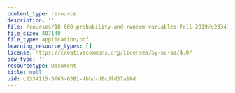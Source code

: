 ```yaml
---
content_type: resource
description: ''
file: /courses/18-600-probability-and-random-variables-fall-2019/c23341155f6563814bbdd0cdfd37a18d_MIT18_600F19_lec27.pdf
file_size: 407140
file_type: application/pdf
learning_resource_types: []
license: https://creativecommons.org/licenses/by-nc-sa/4.0/
ocw_type: ''
resourcetype: Document
title: null
uid: c2334115-5f65-6381-4bbd-d0cdfd37a18d
---
```

